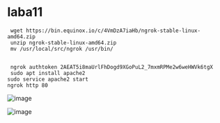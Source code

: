 # laba11
```
 wget https://bin.equinox.io/c/4VmDzA7iaHb/ngrok-stable-linux-amd64.zip
 unzip ngrok-stable-linux-amd64.zip
 mv /usr/local/src/ngrok /usr/bin/


 ngrok authtoken 2AEAT5i8maUrlFhDogd9XGoPuL2_7mxmRPMe2w6weHWVk6tgX
 sudo apt install apache2
sudo service apache2 start
ngrok http 80
```
![image](https://user-images.githubusercontent.com/46539072/172403354-27839750-95a0-4b29-b86c-73f884744c96.png)

![image](https://user-images.githubusercontent.com/46539072/172403389-d3ff327d-09bb-4d10-a86e-78b4aa26a817.png)
